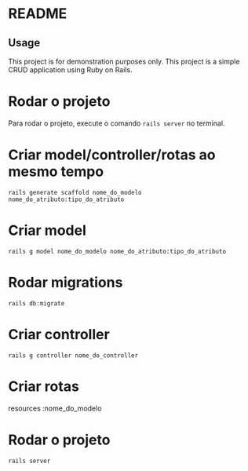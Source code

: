 # README

## Usage
This project is for demonstration purposes only. This project is a simple CRUD application using Ruby on Rails.

# Rodar o projeto
Para rodar o projeto, execute o comando `rails server` no terminal.

# Criar model/controller/rotas ao mesmo tempo
`rails generate scaffold nome_do_modelo nome_do_atributo:tipo_do_atributo`

# Criar model
`rails g model nome_do_modelo nome_do_atributo:tipo_do_atributo`

# Rodar migrations
`rails db:migrate`

# Criar controller
`rails g controller nome_do_controller`

# Criar rotas
resources :nome_do_modelo

# Rodar o projeto
`rails server`
